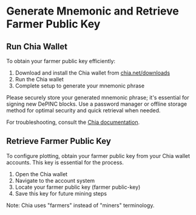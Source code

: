 # Generate Mnemonic and Retrieve Farmer Public Key

## Run Chia Wallet

To obtain your farmer public key efficiently:

1. Download and install the Chia wallet from [chia.net/downloads](https://www.chia.net/downloads/)
2. Run the Chia wallet
3. Complete setup to generate your mnemonic phrase

Please securely store your generated mnemonic phrase; it's essential for signing new DePINC blocks. Use a password manager or offline storage method for optimal security and quick retrieval when needed.

For troubleshooting, consult the [Chia documentation](https://docs.chia.net/).

## Retrieve Farmer Public Key

To configure plotting, obtain your farmer public key from your Chia wallet accounts. This key is essential for the process.

1. Open the Chia wallet
2. Navigate to the account system
3. Locate your farmer public key (farmer public-key)
4. Save this key for future mining steps

Note: Chia uses "farmers" instead of "miners" terminology.
